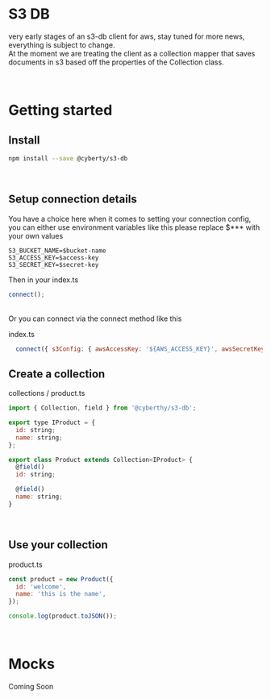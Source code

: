 # S3 DB

very early stages of an s3-db client for aws, stay tuned for more news, everything is subject to change.  
At the moment we are treating the client as a collection mapper that saves documents in s3 based off the properties of the Collection class.

<br />

# Getting started
## Install
```bash
npm install --save @cyberty/s3-db
```
<br />

## Setup connection details
You have a choice here when it comes to setting your connection config, you can either use environment variables like this please replace $*** with your own values  
```env
S3_BUCKET_NAME=$bucket-name
S3_ACCESS_KEY=$access-key
S3_SECRET_KEY=$secret-key
```
Then in your index.ts
```javascript
connect();
```

<br />
Or you can connect via the connect method like this 

<br />

index.ts
```javascript
  connect({ s3Config: { awsAccessKey: '${AWS_ACCESS_KEY}', awsSecretKey: '${AWS_SECRET_KEY}' } });
```

## Create a collection
collections / product.ts
```javascript
import { Collection, field } from '@cyberthy/s3-db';

export type IProduct = {
  id: string;
  name: string;
};

export class Product extends Collection<IProduct> {
  @field()
  id: string;

  @field()
  name: string;
}

```

<br />

## Use your collection
product.ts
```javascript
const product = new Product({
  id: 'welcome',
  name: 'this is the name',
});

console.log(product.toJSON());
```


<br />

# Mocks
Coming Soon